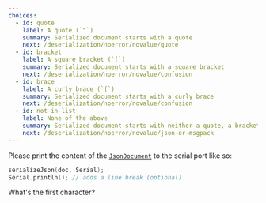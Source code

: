 ```yaml
---
choices:
  - id: quote
    label: A quote (`"`)
    summary: Serialized document starts with a quote
    next: /deserialization/noerror/novalue/quote
  - id: bracket
    label: A square bracket (`[`)
    summary: Serialized document starts with a square bracket
    next: /deserialization/noerror/novalue/confusion
  - id: brace
    label: A curly brace (`{`)
    summary: Serialized document starts with a curly brace
    next: /deserialization/noerror/novalue/confusion
  - id: not-in-list
    label: None of the above
    summary: Serialized document starts with neither a quote, a bracket, nor a brace.
    next: /deserialization/noerror/novalue/json-or-msgpack
---
```


Please print the content of the [`JsonDocument`](/v6/api/jsondocument/) to the serial port like so:

```c++
serializeJson(doc, Serial);
Serial.println(); // adds a line break (optional)
```

What's the first character?